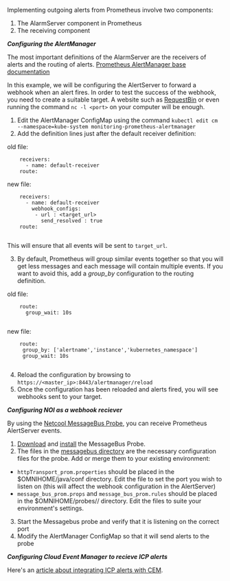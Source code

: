 
Implementing outgoing alerts from Prometheus involve two components:
1. The AlarmServer component in Prometheus
2. The receiving component

***Configuring the AlertManager***

The most important definitions of the AlarmServer are the receivers of alerts and the routing of alerts.
[Prometheus AlertManager base documentation](https://prometheus.io/docs/alerting/configuration/)

In this example, we will be configuring the AlertServer to forward a webhook when an alert fires.
In order to test the success of the webhook, you need to create a suitable target. A website such as [RequestBin](https://requestb.in/) or even running the command `nc -l <port>` on your computer will be enough.

1. Edit the AlertManager ConfigMap using the command `kubectl edit cm --namespace=kube-system monitoring-prometheus-alertmanager`
2. Add the definition lines just after the default receiver definition:

old file:
```
    receivers:
      - name: default-receiver
    route:
```
new file:
```
    receivers:
      - name: default-receiver
        webhook_configs:
         - url : <target_url>
           send_resolved : true
    route:
 
```
This will ensure that all events will be sent to `target_url`.

3. By default, Prometheus will group similar events together so that you will get less messages and each message will contain multiple events.
If you want to avoid this, add a *group_by* configuration to the routing definition.

old file:
```
    route:
      group_wait: 10s
     
 ```
 new file:
 ```
     route:
      group_by: ['alertname','instance','kubernetes_namespace']
      group_wait: 10s
     
 ```
 4. Reload the configuration by browsing to `https://<master_ip>:8443/alertmanager/reload`
 5. Once the configuration has been reloaded and alerts fired, you will see webhooks sent to your target.
 
 ***Configuring NOI as a webhook reciever***
 
 By using the [Netcool MessageBus Probe](https://www.ibm.com/support/knowledgecenter/en/SSSHTQ/omnibus/probes/message_bus/wip/concept/messbuspr_intro.html), you can receive Prometheus AlertServer events.
 1. [Download](http://www-01.ibm.com/support/docview.wss?uid=swg21970413) and [install](https://www.ibm.com/support/knowledgecenter/en/SSSHTQ/omnibus/probes/common/topicref/pro_install_intro_messbuspr.html) the MessageBus Probe.
 2. The files in the [messagebus directory](https://github.com/ibm-cloud-architecture/CSMO-ICP/tree/master/integration/messagebus) are the necessary configuration files for the probe. Add or merge them to your existing environment:
 * `httpTransport_prom.properties` should be placed in the $OMNIHOME/java/conf directory. Edit the file to set the port you wish to listen on (this will affect the webhook configuration in the AlertServer)
 * `message_bus_prom.props` and `message_bus_prom.rules` should be placed in the $OMNIHOME/probes/<arch>/ directory. Edit the files to suite your environment's settings.
 3. Start the Messagebus probe and verify that it is listening on the correct port
 4. Modify the AlertManager ConfigMap so that it will send alerts to the probe
 

***Configuring Cloud Event Manager to recieve ICP alerts***

Here's an [article about integrating ICP alerts with CEM](https://medium.com/@niklaushirt/ibm-cloud-private-alerting-with-prometheus-bc01e2f9b518).
